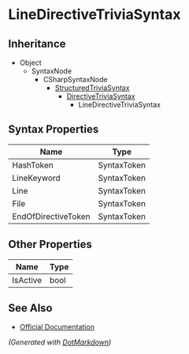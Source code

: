 # LineDirectiveTriviaSyntax

## Inheritance

* Object
  * SyntaxNode
    * CSharpSyntaxNode
      * [StructuredTriviaSyntax](StructuredTriviaSyntax.md)
        * [DirectiveTriviaSyntax](DirectiveTriviaSyntax.md)
          * LineDirectiveTriviaSyntax

## Syntax Properties

| Name                | Type        |
| ------------------- | ----------- |
| HashToken           | SyntaxToken |
| LineKeyword         | SyntaxToken |
| Line                | SyntaxToken |
| File                | SyntaxToken |
| EndOfDirectiveToken | SyntaxToken |

## Other Properties

| Name     | Type |
| -------- | ---- |
| IsActive | bool |

## See Also

* [Official Documentation](https://docs.microsoft.com/en-us/dotnet/api/microsoft.codeanalysis.csharp.syntax.linedirectivetriviasyntax)


*\(Generated with [DotMarkdown](http://github.com/JosefPihrt/DotMarkdown)\)*